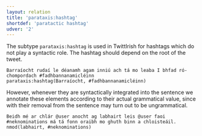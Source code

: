 ```yaml
---
layout: relation
title: 'parataxis:hashtag'
shortdef: 'paratactic hashtag'
udver: '2'
---
```


The subtype `parataxis:hashtag` is used in TwittIrish for hashtags which do not play a syntactic role. The hashtag should depend on the root of the tweet.
~~~ sdparse
Barraíocht rudaí le déanamh agam inniú ach tá mo leaba I bhfad ró-chompordach #fadhbannanamicléinn
parataxis:hashtag(Barraíocht, #fadhbannanamicléinn) 
~~~

However, whenever they are syntactically integrated into the sentence we annotate these elements according to their actual grammatical value, since with their removal from the sentence may turn out to be ungrammatical.
~~~ sdparse
Beidh mé ar chlár @user anocht ag labhairt leis @user faoi #neknominations má tá fonn oraibh mo ghuth binn a chloisteáil.
nmod(labhairt, #neknominations)
~~~
<!-- Interlanguage links updated Pá kvě 14 11:09:20 CEST 2021 -->
